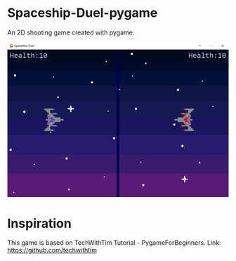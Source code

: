 # Spaceship-Duel-pygame

An 2D shooting game created with pygame.

![spaceships](./Graphics/SpaceshipDuel.png)

# Inspiration
This game is based on TechWithTim Tutorial - PygameForBeginners.
Link: https://github.com/techwithtim
